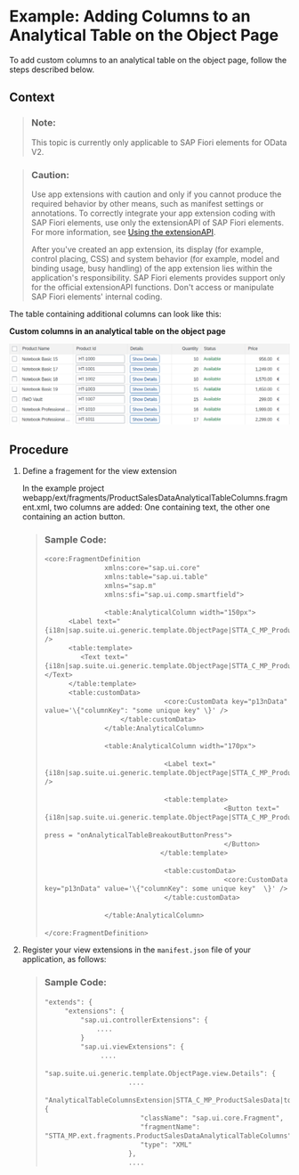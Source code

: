 <!-- loio3b78e695abde4c21a472cd9e2f1c9eb5 -->

# Example: Adding Columns to an Analytical Table on the Object Page

To add custom columns to an analytical table on the object page, follow the steps described below.



## Context

> ### Note:  
> This topic is currently only applicable to SAP Fiori elements for OData V2.

> ### Caution:  
> Use app extensions with caution and only if you cannot produce the required behavior by other means, such as manifest settings or annotations. To correctly integrate your app extension coding with SAP Fiori elements, use only the extensionAPI of SAP Fiori elements. For more information, see [Using the extensionAPI](using-the-extensionapi-bd2994b.md).
> 
> After you've created an app extension, its display \(for example, control placing, CSS\) and system behavior \(for example, model and binding usage, busy handling\) of the app extension lies within the application's responsibility. SAP Fiori elements provides support only for the official extensionAPI functions. Don't access or manipulate SAP Fiori elements' internal coding.

The table containing additional columns can look like this:

   
  
**Custom columns in an analytical table on the object page**

 ![](images/Adding_Columns_to_an_Analytical_Table_on_the_Object_Page_508f303.png "Custom columns in an analytical table on the object page") 



## Procedure

1.  Define a fragement for the view extension

    In the example project webapp/ext/fragments/ProductSalesDataAnalyticalTableColumns.fragment.xml, two columns are added: One containing text, the other one containing an action button.

    > ### Sample Code:  
    > ```
    > <core:FragmentDefinition
    >                xmlns:core="sap.ui.core"
    >                xmlns:table="sap.ui.table" 
    >                xmlns="sap.m" 
    >                xmlns:sfi="sap.ui.comp.smartfield">
    > 
    >                <table:AnalyticalColumn width="150px"> 
    >       <Label text="{i18n|sap.suite.ui.generic.template.ObjectPage|STTA_C_MP_Product>xfld.BreakoutColumn}" />
    >       <table:template>
    >          <Text text="{i18n|sap.suite.ui.generic.template.ObjectPage|STTA_C_MP_Product>xfld.BreakoutColumnContent}"></Text>
    >       </table:template>
    >       <table:customData>
    >                               <core:CustomData key="p13nData" value='\{"columnKey": "some unique key" \}' />
    >                    </table:customData>
    >                </table:AnalyticalColumn>
    >                
    >                <table:AnalyticalColumn width="170px">
    > 
    >                               <Label text="{i18n|sap.suite.ui.generic.template.ObjectPage|STTA_C_MP_Product>xfld.BreakoutColumn}" />
    > 
    >                               <table:template>
    >                                              <Button text="{i18n|sap.suite.ui.generic.template.ObjectPage|STTA_C_MP_Product>xfld.AnalyticalTableButton}"
    >                                                                                                          press = "onAnalyticalTableBreakoutButtonPress">
    >                                              </Button>
    >                              </table:template>            
    >                               
    >                               <table:customData>
    >                                              <core:CustomData key="p13nData" value='\{"columnKey": some unique key"  \}' />
    >                               </table:customData>
    >                
    >                </table:AnalyticalColumn>
    >                
    > </core:FragmentDefinition>
    > 
    > ```

2.  Register your view extensions in the `manifest.json` file of your application, as follows:

    > ### Sample Code:  
    > ```
    > "extends": {
    >      "extensions": {
    >          "sap.ui.controllerExtensions": {
    >              ....
    >          }
    >          "sap.ui.viewExtensions": {
    >               .... 
    >               "sap.suite.ui.generic.template.ObjectPage.view.Details": {
    >                      ....
    >                      "AnalyticalTableColumnsExtension|STTA_C_MP_ProductSalesData|to_ProductSalesData::com.sap.vocabularies.UI.v1.LineItem": {
    >                         "className": "sap.ui.core.Fragment",
    >                         "fragmentName": "STTA_MP.ext.fragments.ProductSalesDataAnalyticalTableColumns",
    >                         "type": "XML"
    >                      },
    >                      ....
    > 
    > ```


